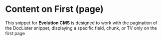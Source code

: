 # Content on First (page)

This snippet for **Evolution CMS** is designed to work with the pagination of the DocLister snippet, displaying a specific field, chunk, or TV only on the first page 
